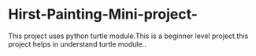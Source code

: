 # Hirst-Painting-Mini-project-
This project uses python turtle module.This is a beginner level project.this project helps in understand turtle module..

